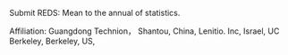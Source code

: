 Submit REDS: Mean to the annual of statistics.

Affiliation: Guangdong Technion， Shantou, China, Lenitio. Inc, Israel, UC Berkeley, Berkeley, US, 


